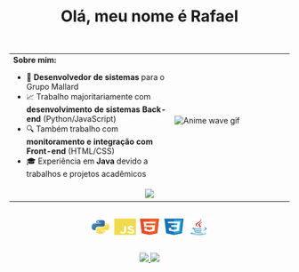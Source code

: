 <h1 align="center">Olá, meu nome é Rafael</h1>

<br />

<table>
  <tr>
    <td>
      <strong>Sobre mim:</strong>
      <ul>
        <li>💼 <strong>Desenvolvedor de sistemas</strong> para o Grupo Mallard</li>
        <li>📈 Trabalho majoritariamente com <strong>desenvolvimento de sistemas Back-end</strong> (Python/JavaScript)</li>
        <li>🔍 Também trabalho com <strong>monitoramento e integração com Front-end</strong> (HTML/CSS)</li>
        <li>🎓 Experiência em <strong>Java</strong> devido a trabalhos e projetos acadêmicos</li>
      </ul>
    </td>
    <td>
      <img align="right" alt="Anime wave gif" src="https://i.giphy.com/media/v1.Y2lkPTc5MGI3NjExYXQ4MGNja2c0c3UxcGV2NDBjeTIyeGdsdXo1OTg4cjQ4YTUxanN2ZCZlcD12MV9pbnRlcm5hbF9naWZfYnlfaWQmY3Q9Zw/5lAtcHWPAYFdS/giphy.gif" width="200"/>
    </td>
  </tr>
  <tr>
    <td colspan="2" align="center">
      <img src="https://github-readme-stats-git-master-rafaeljlimas-projects.vercel.app/api/top-langs/?username=rafaeljlima&layout=compact&theme=radical">
    </td>
  </tr>
</table>

##

<div align="center">
  <img alt="Rafael-Python" height="30" width="40" src="https://raw.githubusercontent.com/devicons/devicon/master/icons/python/python-original.svg">
  <img alt="Rafael-Js" height="30" width="40" src="https://raw.githubusercontent.com/devicons/devicon/master/icons/javascript/javascript-plain.svg">
  <img alt="Rafael-HTML" height="30" width="40" src="https://raw.githubusercontent.com/devicons/devicon/master/icons/html5/html5-original.svg">
  <img alt="Rafael-CSS" height="30" width="40" src="https://raw.githubusercontent.com/devicons/devicon/master/icons/css3/css3-original.svg">
  <img alt="Rafael-Java" height="30" width="40" src="https://raw.githubusercontent.com/devicons/devicon/master/icons/java/java-original.svg">
</div>

##

<div align="center">
  <a href="mailto:rafaelj13.lima@gmail.com">
    <img src="https://img.shields.io/badge/-Gmail-%23333?style=for-the-badge&logo=gmail&logoColor=white">
  </a>
  <a href="https://www.linkedin.com/in/rafaeljdlima/" target="_blank">
    <img src="https://img.shields.io/badge/-LinkedIn-%230077B5?style=for-the-badge&logo=linkedin&logoColor=white">
  </a>
</div>
